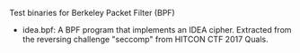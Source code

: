 Test binaries for Berkeley Packet Filter (BPF)

* idea.bpf: A BPF program that implements an IDEA cipher. Extracted from the reversing challenge "seccomp" from HITCON CTF 2017 Quals.
